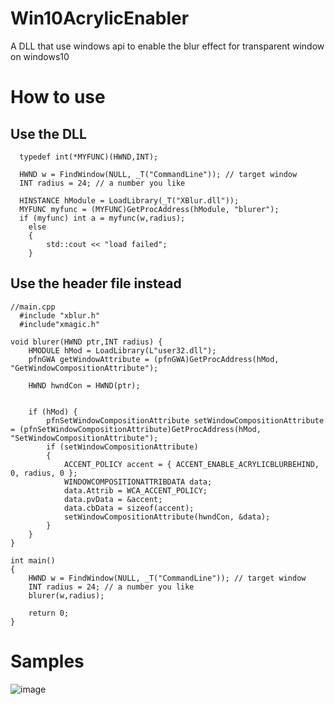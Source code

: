 # Win10AcrylicEnabler
A DLL that use windows api to enable the blur effect for transparent window  on windows10

# How to use

## Use the DLL

```
  typedef int(*MYFUNC)(HWND,INT);
  
  HWND w = FindWindow(NULL, _T("CommandLine")); // target window
  INT radius = 24; // a number you like
  
  HINSTANCE hModule = LoadLibrary(_T("XBlur.dll"));
  MYFUNC myfunc = (MYFUNC)GetProcAddress(hModule, "blurer");
  if (myfunc) int a = myfunc(w,radius);
	else
	{
		std::cout << "load failed";
	}
```

## Use the header file instead
```
//main.cpp
  #include "xblur.h"
  #include"xmagic.h"

void blurer(HWND ptr,INT radius) {
	HMODULE hMod = LoadLibrary(L"user32.dll");
	pfnGWA getWindowAttribute = (pfnGWA)GetProcAddress(hMod, "GetWindowCompositionAttribute");
	
	HWND hwndCon = HWND(ptr); 
	

	if (hMod) {
		pfnSetWindowCompositionAttribute setWindowCompositionAttribute = (pfnSetWindowCompositionAttribute)GetProcAddress(hMod, "SetWindowCompositionAttribute");
		if (setWindowCompositionAttribute)
		{
			ACCENT_POLICY accent = { ACCENT_ENABLE_ACRYLICBLURBEHIND, 0, radius, 0 };
			WINDOWCOMPOSITIONATTRIBDATA data;
			data.Attrib = WCA_ACCENT_POLICY;
			data.pvData = &accent;
			data.cbData = sizeof(accent);
			setWindowCompositionAttribute(hwndCon, &data);
		}
	}
}

int main()
{
	HWND w = FindWindow(NULL, _T("CommandLine")); // target window
  	INT radius = 24; // a number you like
	blurer(w,radius);
	
	return 0;
}
```

# Samples
![image](https://github.com/felix-sky/Win10AcrylicEnabler/blob/master/images/0.jpg)
